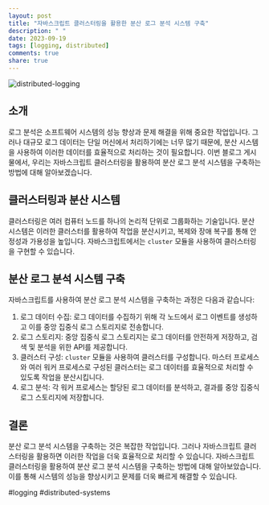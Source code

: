 ```yaml
---
layout: post
title: "자바스크립트 클러스터링을 활용한 분산 로그 분석 시스템 구축"
description: " "
date: 2023-09-19
tags: [logging, distributed]
comments: true
share: true
---
```


![distributed-logging](https://example.com/distributed-logging.png)

## 소개

로그 분석은 소프트웨어 시스템의 성능 향상과 문제 해결을 위해 중요한 작업입니다. 그러나 대규모 로그 데이터는 단일 머신에서 처리하기에는 너무 많기 때문에, 분산 시스템을 사용하여 이러한 데이터를 효율적으로 처리하는 것이 필요합니다. 이번 블로그 게시물에서, 우리는 자바스크립트 클러스터링을 활용하여 분산 로그 분석 시스템을 구축하는 방법에 대해 알아보겠습니다.

## 클러스터링과 분산 시스템

클러스터링은 여러 컴퓨터 노드를 하나의 논리적 단위로 그룹화하는 기술입니다. 분산 시스템은 이러한 클러스터를 활용하여 작업을 분산시키고, 복제와 장애 복구를 통해 안정성과 가용성을 높입니다. 자바스크립트에서는 `cluster` 모듈을 사용하여 클러스터링을 구현할 수 있습니다.

## 분산 로그 분석 시스템 구축

자바스크립트를 사용하여 분산 로그 분석 시스템을 구축하는 과정은 다음과 같습니다:

1. 로그 데이터 수집: 로그 데이터를 수집하기 위해 각 노드에서 로그 이벤트를 생성하고 이를 중앙 집중식 로그 스토리지로 전송합니다.
2. 로그 스토리지: 중앙 집중식 로그 스토리지는 로그 데이터를 안전하게 저장하고, 검색 및 분석을 위한 API를 제공합니다.
3. 클러스터 구성: `cluster` 모듈을 사용하여 클러스터를 구성합니다. 마스터 프로세스와 여러 워커 프로세스로 구성된 클러스터는 로그 데이터를 효율적으로 처리할 수 있도록 작업을 분산시킵니다.
4. 로그 분석: 각 워커 프로세스는 할당된 로그 데이터를 분석하고, 결과를 중앙 집중식 로그 스토리지에 저장합니다.

## 결론

분산 로그 분석 시스템을 구축하는 것은 복잡한 작업입니다. 그러나 자바스크립트 클러스터링을 활용하면 이러한 작업을 더욱 효율적으로 처리할 수 있습니다. 자바스크립트 클러스터링을 활용하여 분산 로그 분석 시스템을 구축하는 방법에 대해 알아보았습니다. 이를 통해 시스템의 성능을 향상시키고 문제를 더욱 빠르게 해결할 수 있습니다.

\#logging #distributed-systems